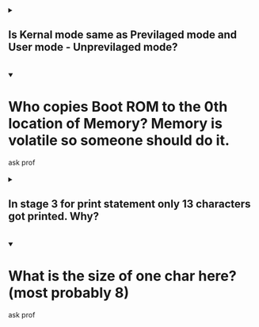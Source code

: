 <details close>
<summary><h2>Is Kernal mode same as Previlaged mode and User mode - Unprevilaged mode?</h2></summary>
Yes, its just terminology
</details>
<br>

<details open>
<summary><h1>Who copies Boot ROM to the 0th location of Memory? Memory is volatile so someone should do it.</h1></summary>
ask prof
</details>
<br>

<details close>
<summary><h2>In stage 3 for print statement only 13 characters got printed. Why?</h2></summary>
This is an abstraction that is hidden from us.
</details>
<br>

<details open>
<summary><h1>What is the size of one char here? (most probably 8)</h1></summary>
ask prof
</details>
<br>
